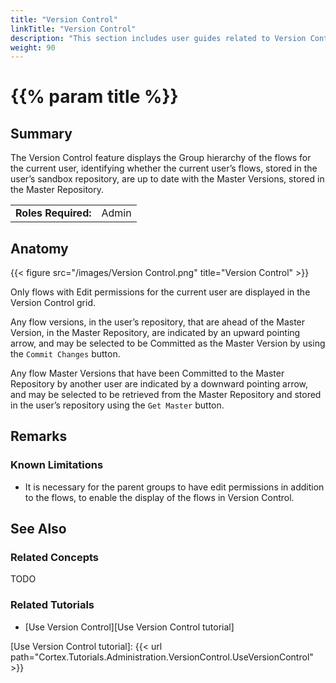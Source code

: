 ```yaml
---
title: "Version Control"
linkTitle: "Version Control"
description: "This section includes user guides related to Version Control in {{% ctx %}} Gateway."
weight: 90
---
```


# {{% param title %}}

## Summary

The Version Control feature displays the Group hierarchy of the flows for the current user, identifying whether the current user’s flows, stored in the user’s sandbox repository, are up to date with the Master Versions, stored in the Master Repository.

|                              |                                                                 |
|------------------------------|-----------------------------------------------------------------|
| **Roles Required:**          | Admin                                                           |

## Anatomy

{{< figure src="/images/Version Control.png" title="Version Control" >}}

Only flows with Edit permissions for the current user are displayed in the Version Control grid.

Any flow versions, in the user’s repository, that are ahead of the Master Version, in the Master Repository, are indicated by an upward pointing arrow, and may be selected to be Committed as the Master Version by using the `Commit Changes` button.

Any flow Master Versions that have been Committed to the Master Repository by another user are indicated by a downward pointing arrow, and may be selected to be retrieved from the Master Repository and stored in the user’s repository using the `Get Master` button.

## Remarks

### Known Limitations

* It is necessary for the parent groups to have edit permissions in addition to the flows, to enable the display of the flows in Version Control.

## See Also

### Related Concepts

TODO

### Related Tutorials

* [Use Version Control][Use Version Control tutorial]

[Use Version Control tutorial]: {{< url path="Cortex.Tutorials.Administration.VersionControl.UseVersionControl" >}}
